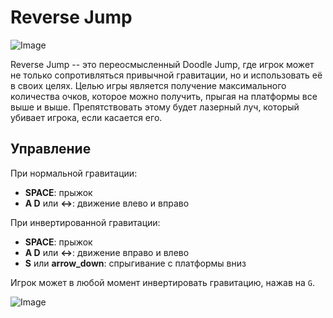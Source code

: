 # Reverse Jump

![Image](presentation/presentation-1.gif)

Reverse Jump -- это переосмысленный Doodle Jump, где игрок может не только сопротивляться привычной гравитации, но и использовать её в своих целях. Целью игры является получение максимального количества очков, которое можно получить, прыгая на платформы все выше и выше. Препятствовать этому будет лазерный луч, который убивает игрока, если касается его.

## Управление
При нормальной гравитации: 
* **SPACE**: прыжок
* **A D** или **<->**: движение влево и вправо

При инвертированной гравитации:
* **SPACE**: прыжок
* **A D** или **<->**: движение вправо и влево
* **S** или **arrow_down**: спрыгивание с платформы вниз

Игрок может в любой момент инвертировать гравитацию, нажав на `G`.

![Image](presentation/presentation-2.gif)
